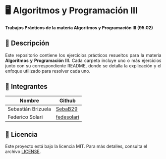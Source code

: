 # 🖥️ Algoritmos y Programación III  
**Trabajos Prácticos de la materia Algoritmos y Programación III (95.02)**

## 📜 Descripción

<p align="justify">
Este repositorio contiene los ejercicios prácticos resueltos para la materia <b>Algoritmos y Programación III</b>. Cada carpeta incluye uno o más ejercicios junto con su correspondiente README, donde se detalla la explicación y el enfoque utilizado para resolver cada uno.
</p>

## 👥 Integrantes  
| Nombre               | Github                                      |
|----------------------|---------------------------------------------|
| Sebastián Brizuela   | [SebaB29](https://github.com/SebaB29)       |
| Federico Solari      | [fedesolari](https://github.com/fedesolari) |

## 📄 Licencia  
Este proyecto está bajo la licencia MIT. Para más detalles, consulta el archivo [LICENSE](./LICENSE).
